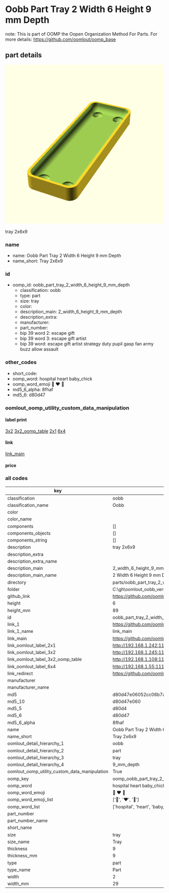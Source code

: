 # Oobb Part Tray 2 Width 6 Height 9 mm Depth  

note: This is part of OOMP the Oopen Organization Method For Parts. For more details: https://github.com/oomlout/oomp_base

##  part details
  

[![](3dpr.png)](3dpr.png)

tray 2x6x9



### name
* name: Oobb Part Tray 2 Width 6 Height 9 mm Depth
* name_short: Tray 2x6x9 
### id
* oomp_id: oobb_part_tray_2_width_6_height_9_mm_depth
  * classification: oobb
  * type: part
  * size: tray
  * color: 
  * description_main: 2_width_6_height_9_mm_depth
  * description_extra: 
  * manufacturer: 
  * part_number: 
  * bip 39 word 2: escape gift
  * bip 39 word 3: escape gift artist
  * bip 39 word: escape gift artist strategy duty pupil gasp fan army buzz allow assault

### other_codes
* short_code: 
* oomp_word: hospital heart baby_chick
* oomp_word_emoji :hospital: :heart: :baby_chick:
* md5_6_alpha: 8fhaf
* md5_6: d80d47






### oomlout_oomp_utility_custom_data_manipulation
#### label print
[3x2](http://192.168.1.245:1112/?label=oomp%208fhaf)
[3x2_oomp_table](http://192.168.1.108:1112/?label=oomp%208fhaf)
[2x1](http://192.168.1.242:1112/?label=oomp%208fhaf)
[6x4](http://192.168.1.55:1112/?label=oomp%208fhaf)    

#### link

[link_main](https://github.com/oomlout/oomlout_oobb_version_4_generated_parts/tree/main/navigation_oomp/oobb/part/tray/2_width_6_height_9_mm_depth/part)                              

#### price







### all codes 
| key | value |  
| --- | --- |  
| classification | oobb |  
| classification_name | Oobb |  
| color |  |  
| color_name |  |  
| components | [] |  
| components_objects | [] |  
| components_string | [] |  
| description | tray 2x6x9 |  
| description_extra |  |  
| description_extra_name |  |  
| description_main | 2_width_6_height_9_mm_depth |  
| description_main_name | 2 Width 6 Height 9 mm Depth |  
| directory | parts/oobb_part_tray_2_width_6_height_9_mm_depth |  
| folder | C:\gh\oomlout_oobb_version_4_generated_parts\parts\oobb_part_tray_2_width_6_height_9_mm_depth |  
| github_link | https://github.com/oomlout/oomlout_oomp_part_src/tree/main/parts/oobb_part_tray_2_width_6_height_9_mm_depth |  
| height | 6 |  
| height_mm | 89 |  
| id | oobb_part_tray_2_width_6_height_9_mm_depth |  
| link_1 | https://github.com/oomlout/oomlout_oobb_version_4_generated_parts/tree/main/navigation_oomp/oobb/part/tray/2_width_6_height_9_mm_depth/part |  
| link_1_name | link_main |  
| link_main | https://github.com/oomlout/oomlout_oobb_version_4_generated_parts/tree/main/navigation_oomp/oobb/part/tray/2_width_6_height_9_mm_depth/part |  
| link_oomlout_label_2x1 | http://192.168.1.242:1112/?label=oomp%208fhaf |  
| link_oomlout_label_3x2 | http://192.168.1.245:1112/?label=oomp%208fhaf |  
| link_oomlout_label_3x2_oomp_table | http://192.168.1.108:1112/?label=oomp%208fhaf |  
| link_oomlout_label_6x4 | http://192.168.1.55:1112/?label=oomp%208fhaf |  
| link_redirect | https://github.com/oomlout/oomlout_oobb_version_4_generated_parts/tree/main/parts/oobb_tray_02_06_09 |  
| manufacturer |  |  
| manufacturer_name |  |  
| md5 | d80d47e06052cc06b7a24d6c1a187268 |  
| md5_10 | d80d47e060 |  
| md5_5 | d80d4 |  
| md5_6 | d80d47 |  
| md5_6_alpha | 8fhaf |  
| name | Oobb Part Tray 2 Width 6 Height 9 mm Depth |  
| name_short | Tray 2x6x9  |  
| oomlout_detail_hierarchy_1 | oobb |  
| oomlout_detail_hierarchy_2 | part |  
| oomlout_detail_hierarchy_3 | tray |  
| oomlout_detail_hierarchy_4 | 9_mm_depth |  
| oomlout_oomp_utility_custom_data_manipulation | True |  
| oomp_key | oomp_oobb_part_tray_2_width_6_height_9_mm_depth |  
| oomp_word | hospital heart baby_chick |  
| oomp_word_emoji | :hospital: :heart: :baby_chick: |  
| oomp_word_emoji_list | [':hospital:', ':heart:', ':baby_chick:'] |  
| oomp_word_list | ['hospital', 'heart', 'baby_chick'] |  
| part_number |  |  
| part_number_name |  |  
| short_name |  |  
| size | tray |  
| size_name | Tray |  
| thickness | 9 |  
| thickness_mm | 9 |  
| type | part |  
| type_name | Part |  
| width | 2 |  
| width_mm | 29 |  
